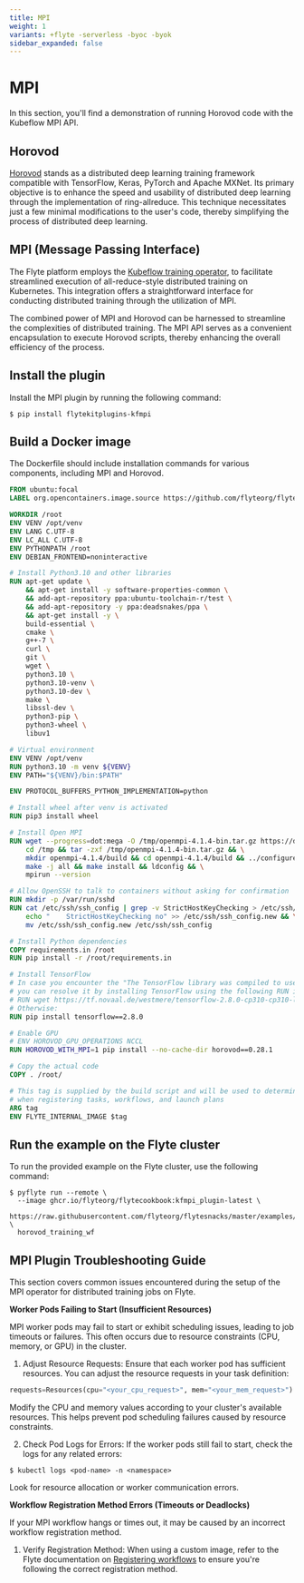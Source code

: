 ```yaml
---
title: MPI
weight: 1
variants: +flyte -serverless -byoc -byok
sidebar_expanded: false
---
```


# MPI

In this section, you'll find a demonstration of running Horovod code with the Kubeflow MPI API.

## Horovod

[Horovod](http://horovod.ai/) stands as a distributed deep learning training framework compatible with
TensorFlow, Keras, PyTorch and Apache MXNet. Its primary objective is to enhance the speed and usability
of distributed deep learning through the implementation of ring-allreduce. This technique necessitates
just a few minimal modifications to the user's code, thereby simplifying the process of distributed deep learning.

## MPI (Message Passing Interface)

The Flyte platform employs the [Kubeflow training operator](https://github.com/kubeflow/training-operator),
to facilitate streamlined execution of all-reduce-style distributed training on Kubernetes.
This integration offers a straightforward interface for conducting distributed training through the utilization of MPI.

The combined power of MPI and Horovod can be harnessed to streamline the complexities of distributed training.
The MPI API serves as a convenient encapsulation to execute Horovod scripts, thereby enhancing the overall efficiency of the process.

## Install the plugin

Install the MPI plugin by running the following command:

```shell
$ pip install flytekitplugins-kfmpi
```

## Build a Docker image

The Dockerfile should include installation commands for various components, including MPI and Horovod.

```dockerfile
FROM ubuntu:focal
LABEL org.opencontainers.image.source https://github.com/flyteorg/flytesnacks

WORKDIR /root
ENV VENV /opt/venv
ENV LANG C.UTF-8
ENV LC_ALL C.UTF-8
ENV PYTHONPATH /root
ENV DEBIAN_FRONTEND=noninteractive

# Install Python3.10 and other libraries
RUN apt-get update \
    && apt-get install -y software-properties-common \
    && add-apt-repository ppa:ubuntu-toolchain-r/test \
    && add-apt-repository -y ppa:deadsnakes/ppa \
    && apt-get install -y \
    build-essential \
    cmake \
    g++-7 \
    curl \
    git \
    wget \
    python3.10 \
    python3.10-venv \
    python3.10-dev \
    make \
    libssl-dev \
    python3-pip \
    python3-wheel \
    libuv1

# Virtual environment
ENV VENV /opt/venv
RUN python3.10 -m venv ${VENV}
ENV PATH="${VENV}/bin:$PATH"

ENV PROTOCOL_BUFFERS_PYTHON_IMPLEMENTATION=python

# Install wheel after venv is activated
RUN pip3 install wheel

# Install Open MPI
RUN wget --progress=dot:mega -O /tmp/openmpi-4.1.4-bin.tar.gz https://download.open-mpi.org/release/open-mpi/v4.1/openmpi-4.1.4.tar.gz && \
    cd /tmp && tar -zxf /tmp/openmpi-4.1.4-bin.tar.gz && \
    mkdir openmpi-4.1.4/build && cd openmpi-4.1.4/build && ../configure --prefix=/usr/local && \
    make -j all && make install && ldconfig && \
    mpirun --version

# Allow OpenSSH to talk to containers without asking for confirmation
RUN mkdir -p /var/run/sshd
RUN cat /etc/ssh/ssh_config | grep -v StrictHostKeyChecking > /etc/ssh/ssh_config.new && \
    echo "    StrictHostKeyChecking no" >> /etc/ssh/ssh_config.new && \
    mv /etc/ssh/ssh_config.new /etc/ssh/ssh_config

# Install Python dependencies
COPY requirements.in /root
RUN pip install -r /root/requirements.in

# Install TensorFlow
# In case you encounter the "The TensorFlow library was compiled to use AVX instructions, which are not present on your machine" error,
# you can resolve it by installing TensorFlow using the following RUN instruction:
# RUN wget https://tf.novaal.de/westmere/tensorflow-2.8.0-cp310-cp310-linux_x86_64.whl && pip install tensorflow-2.8.0-cp310-cp310-linux_x86_64.whl
# Otherwise:
RUN pip install tensorflow==2.8.0

# Enable GPU
# ENV HOROVOD_GPU_OPERATIONS NCCL
RUN HOROVOD_WITH_MPI=1 pip install --no-cache-dir horovod==0.28.1

# Copy the actual code
COPY . /root/

# This tag is supplied by the build script and will be used to determine the version
# when registering tasks, workflows, and launch plans
ARG tag
ENV FLYTE_INTERNAL_IMAGE $tag
```

## Run the example on the Flyte cluster

To run the provided example on the Flyte cluster, use the following command:

```shell
$ pyflyte run --remote \
  --image ghcr.io/flyteorg/flytecookbook:kfmpi_plugin-latest \
  https://raw.githubusercontent.com/flyteorg/flytesnacks/master/examples/kfmpi_plugin/kfmpi_plugin/mpi_mnist.py \
  horovod_training_wf
```

## MPI Plugin Troubleshooting Guide

This section covers common issues encountered during the setup of the MPI operator for distributed training jobs on Flyte.

**Worker Pods Failing to Start (Insufficient Resources)**

MPI worker pods may fail to start or exhibit scheduling issues, leading to job timeouts or failures. This often occurs due to resource constraints (CPU, memory, or GPU) in the cluster.

1. Adjust Resource Requests:
Ensure that each worker pod has sufficient resources. You can adjust the resource requests in your task definition:

```python
requests=Resources(cpu="<your_cpu_request>", mem="<your_mem_request>")
```

Modify the CPU and memory values according to your cluster's available resources. This helps prevent pod scheduling failures caused by resource constraints.

2. Check Pod Logs for Errors:
If the worker pods still fail to start, check the logs for any related errors:

```shell
$ kubectl logs <pod-name> -n <namespace>
```

Look for resource allocation or worker communication errors.

**Workflow Registration Method Errors (Timeouts or Deadlocks)**

If your MPI workflow hangs or times out, it may be caused by an incorrect workflow registration method.

1. Verify Registration Method:
    When using a custom image, refer to the Flyte documentation on [Registering workflows](https://docs.flyte.org/en/latest/user_guide/flyte_fundamentals/registering_workflows.html#registration-patterns) to ensure you're following the correct registration method.
